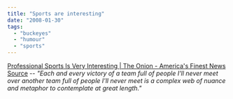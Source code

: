 ```yaml
---
title: "Sports are interesting"
date: "2008-01-30"
tags: 
  - "buckeyes"
  - "humour"
  - "sports"
---
```


[Professional Sports Is Very Interesting | The Onion - America's Finest News Source](http://www.theonion.com/content/opinion/professional_sports_is_very "Professional Sports Is Very Interesting | The Onion - America's Finest News Source") -- _"Each and every victory of a team full of people I'll never meet over another team full of people I'll never meet is a complex web of nuance and metaphor to contemplate at great length."_
